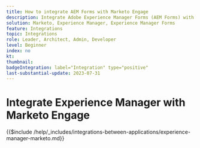 ```yaml
---
title: How to integrate AEM Forms with Marketo Engage
description: Integrate Adobe Experience Manager Forms (AEM Forms) with Marketo Engage streamline lead generation.
solution: Marketo, Experience Manager, Experience Manager Forms
feature: Integrations
topic: Integrations
role: Leader, Architect, Admin, Developer
level: Beginner
index: no
kt:
thumbnail:
badgeIntegration: label="Integration" type="positive"
last-substantial-update: 2023-07-31
---
```


# Integrate Experience Manager with Marketo Engage

{{$include /help/_includes/integrations-between-applications/experience-manager-marketo.md}}
